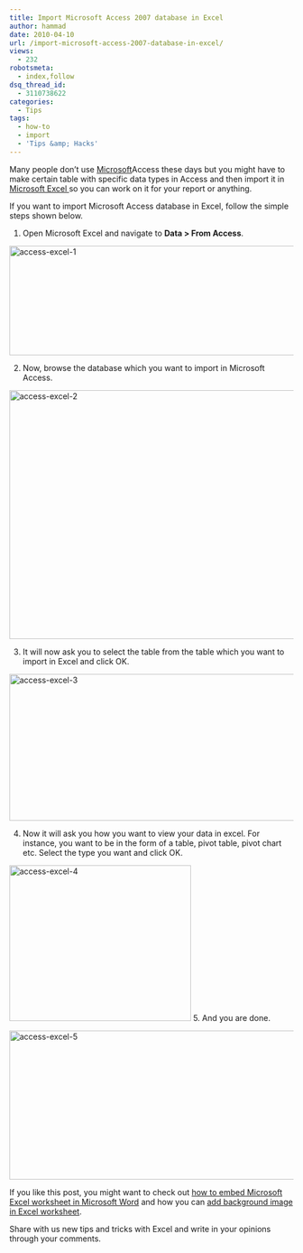 ```yaml
---
title: Import Microsoft Access 2007 database in Excel
author: hammad
date: 2010-04-10
url: /import-microsoft-access-2007-database-in-excel/
views:
  - 232
robotsmeta:
  - index,follow
dsq_thread_id:
  - 3110738622
categories:
  - Tips
tags:
  - how-to
  - import
  - 'Tips &amp; Hacks'
---
```

Many people don’t use [Microsoft][1]Access these days but you might have to make certain table with specific data types in Access and then import it in [Microsoft Excel ][2]so you can work on it for your report or anything.

<!--more-->

If you want to import Microsoft Access database in Excel, follow the simple steps shown below.

1. Open Microsoft Excel and navigate to **Data > From Access**.

<img class="wp-image-52374" style="float: none;margin-left: auto;margin-right: auto;border: 0px" src="http://cdn.devilsworkshop.org/files/2010/04/accessexcel1.png" border="0" alt="access-excel-1" width="520" height="194" />

2. Now, browse the database which you want to import in Microsoft Access.

<img style="float: none;margin-left: auto;margin-right: auto;border: 0px" src="http://cdn.devilsworkshop.org/files/2010/04/accessexcel2.png" border="0" alt="access-excel-2" width="520" height="441" />

3. It will now ask you to select the table from the table which you want to import in Excel and click OK.

<img style="float: none;margin-left: auto;margin-right: auto;border: 0px" src="http://cdn.devilsworkshop.org/files/2010/04/accessexcel3.png" border="0" alt="access-excel-3" width="520" height="260" />

4. Now it will ask you how you want to view your data in excel. For instance, you want to be in the form of a table, pivot table, pivot chart etc. Select the type you want and click OK.

<img style="float: none;margin-left: auto;margin-right: auto;border: 0px" src="http://cdn.devilsworkshop.org/files/2010/04/accessexcel4.png" border="0" alt="access-excel-4" width="322" height="276" /> 5. And you are done.

<img style="float: none;margin-left: auto;margin-right: auto;border: 0px" src="http://cdn.devilsworkshop.org/files/2010/04/accessexcel5.png" border="0" alt="access-excel-5" width="520" height="264" />

If you like this post, you might want to check out [how to embed Microsoft Excel worksheet in Microsoft Word][3] and how you can [add background image in Excel worksheet][4].

Share with us new tips and tricks with Excel and write in your opinions through your comments.

 [1]: http://devilsworkshop.org/11-useful-microsoft-word-2007-tips-everyone-should-know/ "Microsoft "
 [2]: http://devilsworkshop.org/how-to-add-windows-calculator-in-microsoft-excel-quick-access-toolbar/ "Microsoft Excel "
 [3]: http://devilsworkshop.org/how-to-embed-excel-worksheet-in-microsoft-word/
 [4]: http://devilsworkshop.org/add-background-image-in-microsoft-excel-worksheet/
